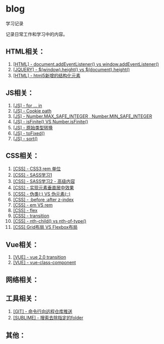 # blog

学习记录

记录日常工作和学习中的内容。

## HTML相关：
1. [[HTML] - document.addEventListener() vs window.addEventListener()](https://github.com/david2tdw/blog/issues/4)
1. [[JQUERY] - $(window).height() vs $(document).height()](https://github.com/david2tdw/blog/issues/6)
1. [[HTML] - html5新增的结构化元素](https://github.com/david2tdw/blog/issues/10)

## JS相关：
1. [[JS] - for ... in](https://github.com/david2tdw/blog/issues/7)
1. [[JS] - Cookie path](https://github.com/david2tdw/blog/issues/18)
1. [[JS] - Number.MAX_SAFE_INTEGER , Number.MIN_SAFE_INTEGER](https://github.com/david2tdw/blog/issues/20)
1. [[JS] - isFinite() VS Number.isFinite()](https://github.com/david2tdw/blog/issues/21)
1. [[JS] - 原始类型转换](https://github.com/david2tdw/blog/issues/22)
1. [[JS] - toFixed()](https://github.com/david2tdw/blog/issues/23)
1. [[JS] - sort()](https://github.com/david2tdw/blog/issues/24)

## CSS相关：
1. [[CSS] - CSS3 rem 单位](https://github.com/david2tdw/blog/issues/1)
1. [[CSS] - SASS学习1](https://github.com/david2tdw/blog/issues/2)
1. [[CSS] - SASS学习2 - 高级内容](https://github.com/david2tdw/blog/issues/3)
1. [[CSS] - 实现元素垂直居中效果](https://github.com/david2tdw/blog/issues/9)
1. [[CSS] - 伪类(:) VS 伪元素(::)](https://github.com/david2tdw/blog/issues/11)
1. [[CSS] - :before :after z-index](https://github.com/david2tdw/blog/issues/12)
1. [[CSS] - em VS rem](https://github.com/david2tdw/blog/issues/13)
1. [[CSS] - flex](https://github.com/david2tdw/blog/issues/14)
1. [[CSS] - transition](https://github.com/david2tdw/blog/issues/15)
1. [[CSS] - nth-child() vs nth-of-type()](https://github.com/david2tdw/blog/issues/17)
1. [[CSS] Grid布局 VS Flexbox布局](https://github.com/david2tdw/blog/issues/25)


## Vue相关：
1. [[VUE] - vue 2.0 transition](https://github.com/david2tdw/blog/issues/16)
1. [[VUE] - vue-class-component](https://github.com/david2tdw/blog/issues/19)


## 网络相关：



## 工具相关：
1. [[GIT] - 命令行向远程仓库推送](https://github.com/david2tdw/blog/issues/5)
2. [[SUBLIME] - 搜索去除指定的folder](https://github.com/david2tdw/blog/issues/8)

## 其他：
